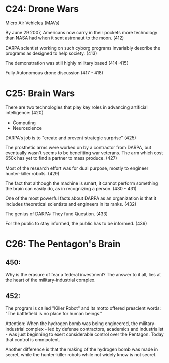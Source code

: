 # C24: Drone Wars

Micro Air Vehicles (MAVs)

By June 29 2007, Americans now carry in their pockets more technology than NASA had when it sent astronaut to the moon. (412)

DARPA scientist working on such cyborg programs invariably describe the programs as designed to help society. (413)

The demonstration was still highly military based (414-415)

Fully Autonomous drone discussion (417 - 418)

# C25: Brain Wars

There are two technologies that play key roles in advancing artificial intelligence: (420)

- Computing
- Neuroscience

DARPA's job is to "create and prevent strategic surprise" (425)

The prosthetic arms were worked on by a contractor from DARPA, but eventually wasn't seems to be benefiting war veterans. The arm which cost 650k has yet to find a partner to mass produce. (427)

Most of the research effort was for dual purpose, mostly to engineer hunter-killer robots. (429)

The fact that although the machine is smart, it cannot perform something the brain can easily do, as in recognizing a person. (430 - 431)

One of the most powerful facts about DARPA as an organization is that it includes theoretical scientists and engineers in its ranks. (432)

The genius of DARPA: They fund Question. (433)

For the public to stay informed, the public has to be informed. (436)

# C26: The Pentagon's Brain

## 450:

Why is the erasure of fear a federal investment? The answer to it all, lies at the heart of the military-industrial complex.

## 452:

The program is called "Killer Robot" and its motto offered prescient words: "The battlefield is no place for human beings."

Attention: When the hydrogen bomb was being engineered, the military-industrial complex - led by defense contractors, academics and industrialist - was just beginning to exert considerable control over the Pentagon. Today that control is omnipotent.

Another difference is that the making of the hydrogen bomb was made in secret, while the hunter-killer robots while not widely know is not secret.
